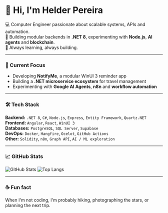 # 👋 Hi, I'm Helder Pereira  

💻 Computer Engineer passionate about scalable systems, APIs and automation.  
🎯 Building modular backends in **.NET 8**, experimenting with **Node.js**, **AI agents** and **blockchain**.  
🧠 Always learning, always building.  

---

### 🧩 Current Focus
- Developing **NotifyMe**, a modular WinUI 3 reminder app  
- Building a **.NET microservice ecosystem** for travel management  
- Experimenting with **Google AI Agents**, **n8n** and **workflow automation**

---

### 🛠️ Tech Stack
**Backend:** `.NET 8`, `C#`, `Node.js`, `Express`, `Entity Framework`, `Quartz.NET`  
**Frontend:** `Angular`, `React`, `WinUI 3`  
**Databases:** `PostgreSQL`, `SQL Server`, `Supabase`  
**DevOps:** `Docker`, `Hangfire`, `Ocelot`, `GitHub Actions`  
**Other:** `Solidity`, `n8n`, `Graph API`, `AI / ML exploration`

---

### 📈 GitHub Stats
![GitHub Stats](https://github-readme-stats.vercel.app/api?username=hplive&show_icons=true&theme=github_dark)
![Top Langs](https://github-readme-stats.vercel.app/api/top-langs/?username=hplive&layout=compact&theme=github_dark)

---

### ☕ Fun fact
When I'm not coding, I'm probably hiking, photographing the stars, or planning the next trip.
